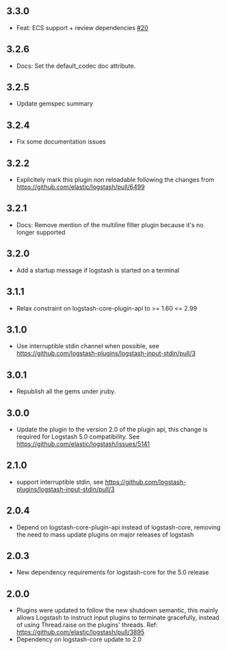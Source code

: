 ## 3.3.0
  - Feat: ECS support + review dependencies [#20](https://github.com/logstash-plugins/logstash-input-stdin/pull/20)

## 3.2.6
  - Docs: Set the default_codec doc attribute.

## 3.2.5
  - Update gemspec summary

## 3.2.4
  - Fix some documentation issues

## 3.2.2
  - Explicitely mark this plugin non reloadable following the changes from https://github.com/elastic/logstash/pull/6499

## 3.2.1
  - Docs: Remove mention of the multiline filter plugin because it's no longer supported

## 3.2.0
  - Add a startup message if logstash is started on a terminal

## 3.1.1
  - Relax constraint on logstash-core-plugin-api to >= 1.60 <= 2.99

## 3.1.0
  - Use interruptible stdin channel when possible, see https://github.com/logstash-plugins/logstash-input-stdin/pull/3

## 3.0.1
  - Republish all the gems under jruby.

## 3.0.0
  - Update the plugin to the version 2.0 of the plugin api, this change is required for Logstash 5.0 compatibility. See https://github.com/elastic/logstash/issues/5141

## 2.1.0
 - support interruptible stdin, see https://github.com/logstash-plugins/logstash-input-stdin/pull/3

## 2.0.4
 - Depend on logstash-core-plugin-api instead of logstash-core, removing the need to mass update plugins on major releases of logstash

## 2.0.3
 - New dependency requirements for logstash-core for the 5.0 release

## 2.0.0
 - Plugins were updated to follow the new shutdown semantic, this mainly allows Logstash to instruct input plugins to terminate gracefully,
   instead of using Thread.raise on the plugins' threads. Ref: https://github.com/elastic/logstash/pull/3895
 - Dependency on logstash-core update to 2.0


